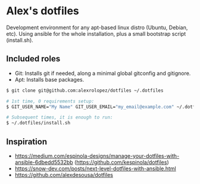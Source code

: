 # Alex's dotfiles
Development environment for any apt-based linux distro (Ubuntu, Debian, etc).
Using ansible for the whole installation, plus a small bootstrap script (install.sh).

## Included roles
- Git: Installs git if needed, along a minimal global gitconfig and gitignore.
- Apt: Installs base packages.

```bash
$ git clone git@github.com:alexrolopez/dotfiles ~/.dotfiles

# 1st time, 0 requirements setup:
$ GIT_USER_NAME="My Name" GIT_USER_EMAIL="my_email@example.com" ~/.dotfiles/install.sh

# Subsequent times, it is enough to run:
$ ~/.dotfiles/install.sh
```

## Inspiration
- https://medium.com/espinola-designs/manage-your-dotfiles-with-ansible-6dbedd5532bb (https://github.com/kespinola/dotfiles)
- https://snow-dev.com/posts/next-level-dotfiles-with-ansible.html 
- https://github.com/alexdesousa/dotfiles
